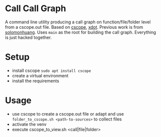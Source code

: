 # Call Call Graph

A command line utility producing a call graph on function/file/folder level from a cscope.out file.
Based on [cscope][1], [xdot][3].
Previous work is from [solomonhuang][4].
Uses `main` as the root for building the call graph.
Everything is just hacked together.

# Setup
- install cscope `sudo apt install cscope`
- create a virtual environment
- install the requirements

# Usage
- use cscope to create a cscope.out file or adapt and use `folder_to_cscope.sh <path-to-sources>` to collect files
- activate the venv
- execute cscope_to_view.sh <path-to-cscope-file> <call|file|folder>

[1]: http://cscope.sourceforge.net/
[3]: http://code.google.com/p/jrfonseca/wiki/XDot
[4]: https://github.com/solomonhuang/callcallgraph

